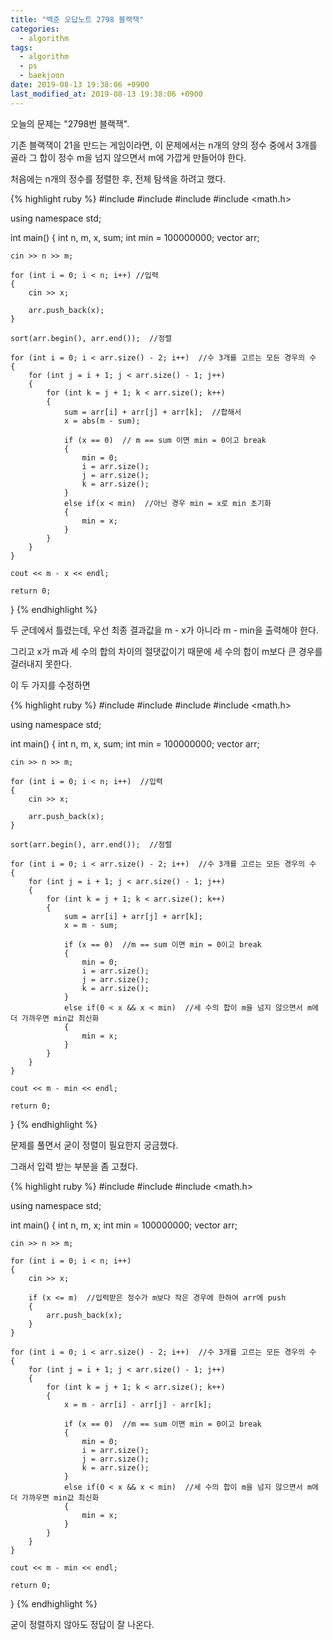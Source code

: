```yaml
---
title: "백준 오답노트 2798 블랙잭"
categories:
  - algorithm
tags:
  - algorithm
  - ps
  - baekjoon
date: 2019-08-13 19:38:06 +0900
last_modified_at: 2019-08-13 19:38:06 +0900
---
```

오늘의 문제는 "2798번 블랙잭".

기존 블랙잭이 21을 만드는 게임이라면, 이 문제에서는 n개의 양의 정수 중에서 3개를 골라 그 합이 정수 m을 넘지 않으면서 m에 가깝게 만들어야 한다.

처음에는 n개의 정수를 정렬한 후, 전체 탐색을 하려고 했다.

{% highlight ruby %}
#include <iostream>
#include <algorithm>
#include <vector>
#include <math.h>

using namespace std;

int main()
{
	int n, m, x, sum;
	int min = 100000000;
	vector <int> arr;

	cin >> n >> m;

	for (int i = 0; i < n; i++) //입력
	{
		cin >> x;

		arr.push_back(x);
	}

	sort(arr.begin(), arr.end());  //정렬

	for (int i = 0; i < arr.size() - 2; i++)  //수 3개를 고르는 모든 경우의 수
	{
		for (int j = i + 1; j < arr.size() - 1; j++)
		{
			for (int k = j + 1; k < arr.size(); k++)
			{
				sum = arr[i] + arr[j] + arr[k];  //합해서
				x = abs(m - sum);

				if (x == 0)  // m == sum 이면 min = 0이고 break
				{
					min = 0;
					i = arr.size();
					j = arr.size();
					k = arr.size();
				}
				else if(x < min)  //아닌 경우 min = x로 min 초기화
				{
					min = x;
				}
			}
		}
	}

	cout << m - x << endl;

	return 0;
}
{% endhighlight %}

두 군데에서 틀렸는데, 우선 최종 결과값을 m - x가 아니라 m - min을 출력해야 한다.

그리고 x가 m과 세 수의 합의 차이의 절댓값이기 때문에 세 수의 합이 m보다 큰 경우를 걸러내지 못한다.

이 두 가지를 수정하면

{% highlight ruby %}
#include <iostream>
#include <algorithm>
#include <vector>
#include <math.h>

using namespace std;

int main()
{
	int n, m, x, sum;
	int min = 100000000;
	vector <int> arr;

	cin >> n >> m;

	for (int i = 0; i < n; i++)  //입력
	{
		cin >> x;

		arr.push_back(x);
	}   
       
	sort(arr.begin(), arr.end());  //정렬

	for (int i = 0; i < arr.size() - 2; i++)  //수 3개를 고르는 모든 경우의 수
	{
		for (int j = i + 1; j < arr.size() - 1; j++)
		{
			for (int k = j + 1; k < arr.size(); k++)
			{
				sum = arr[i] + arr[j] + arr[k];
				x = m - sum;

				if (x == 0)  //m == sum 이면 min = 0이고 break
				{
					min = 0;
					i = arr.size();
					j = arr.size();
					k = arr.size();
				}
				else if(0 < x && x < min)  //세 수의 합이 m을 넘지 않으면서 m에 더 가까우면 min값 최신화
				{
					min = x;
				}
			}
		}
	}

	cout << m - min << endl;

	return 0;
}
{% endhighlight %}

문제를 풀면서 굳이 정렬이 필요한지 궁금했다.

그래서 입력 받는 부분을 좀 고쳤다.

{% highlight ruby %}
#include <iostream>
#include <vector>
#include <math.h>

using namespace std;

int main()
{
	int n, m, x;
	int min = 100000000;
	vector <int> arr;

	cin >> n >> m;

	for (int i = 0; i < n; i++)
	{
		cin >> x;

		if (x <= m)  //입력받은 정수가 m보다 작은 경우에 한하여 arr에 push
		{
			arr.push_back(x);
		}
	}

	for (int i = 0; i < arr.size() - 2; i++)  //수 3개를 고르는 모든 경우의 수
	{
		for (int j = i + 1; j < arr.size() - 1; j++)
		{
			for (int k = j + 1; k < arr.size(); k++)
			{
				x = m - arr[i] - arr[j] - arr[k];

				if (x == 0)  //m == sum 이면 min = 0이고 break
				{
					min = 0;
					i = arr.size();
					j = arr.size();
					k = arr.size();
				}
				else if(0 < x && x < min)  //세 수의 합이 m을 넘지 않으면서 m에 더 가까우면 min값 최신화
				{
					min = x;
				}
			}
		}
	}

	cout << m - min << endl;

	return 0;
}
{% endhighlight %}

굳이 정렬하지 않아도 정답이 잘 나온다.

